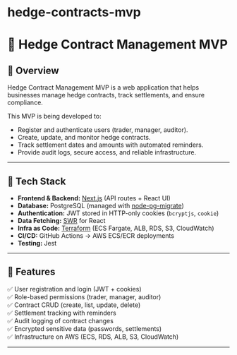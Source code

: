 # hedge-contracts-mvp

# 📘 Hedge Contract Management MVP

## 🔹 Overview

Hedge Contract Management MVP is a web application that helps businesses manage hedge contracts, track settlements, and ensure compliance.

This MVP is being developed to:

- Register and authenticate users (trader, manager, auditor).
- Create, update, and monitor hedge contracts.
- Track settlement dates and amounts with automated reminders.
- Provide audit logs, secure access, and reliable infrastructure.

---

## 🔹 Tech Stack

- **Frontend & Backend:** [Next.js](https://nextjs.org/) (API routes + React UI)
- **Database:** PostgreSQL (managed with [node-pg-migrate](https://salsita.github.io/node-pg-migrate/))
- **Authentication:** JWT stored in HTTP-only cookies (`bcryptjs`, `cookie`)
- **Data Fetching:** [SWR](https://swr.vercel.app/) for React
- **Infra as Code:** [Terraform](https://www.terraform.io/) (ECS Fargate, ALB, RDS, S3, CloudWatch)
- **CI/CD:** GitHub Actions → AWS ECS/ECR deployments
- **Testing:** Jest

---

## 🔹 Features

✅ User registration and login (JWT + cookies)  
✅ Role-based permissions (trader, manager, auditor)  
✅ Contract CRUD (create, list, update, delete)  
✅ Settlement tracking with reminders  
✅ Audit logging of contract changes  
✅ Encrypted sensitive data (passwords, settlements)  
✅ Infrastructure on AWS (ECS, RDS, ALB, S3, CloudWatch)

---
